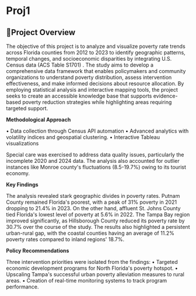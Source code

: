 # Proj1

## 📌Project Overview

The objective of this project is to analyze and visualize poverty rate trends across Florida counties
from 2012 to 2023 to identify geographic patterns, temporal changes, and socioeconomic
disparities by integrating U.S. Census data (ACS Table S1701) . The study aims to develop a
comprehensive data framework that enables policymakers and community organizations to
understand poverty distribution, assess intervention effectiveness, and make informed decisions
about resource allocation. By employing statistical analysis and interactive mapping tools, the
project seeks to create an accessible knowledge base that supports evidence-based poverty
reduction strategies while highlighting areas requiring targeted support.

**Methodological Approach**

• Data collection through Census API automation
• Advanced analytics with volatility indices and geospatial clustering.
• Interactive Tableau visualizations

Special care was exercised to address data quality issues, particularly the incomplete 2020 and
2024 data. The analysis also accounted for outlier instances like Monroe
county's fluctuations (8.5-19.7%) owing to its tourist economy.

**Key Findings**

The analysis revealed stark geographic divides in poverty rates. Putnam County remained Florida's
poorest, with a peak of 31% poverty in 2021 dropping to 21.4% in 2023. On the other hand,
affluent St. Johns County tied Florida's lowest level of poverty at 5.6% in 2022. The Tampa Bay
region improved significantly, as Hillsborough County reduced its poverty rate by 30.7% over
the course of the study. The results also highlighted a persistent urban-rural gap, with the coastal
counties having an average of 11.2% poverty rates compared to inland regions' 18.7%.

**Policy Recommendations**

Three intervention priorities were isolated from the findings:
• Targeted economic development programs for North Florida's poverty hotspot.
• Upscaling Tampa's successful urban poverty alleviation measures to rural areas.
• Creation of real-time monitoring systems to track program performance.
